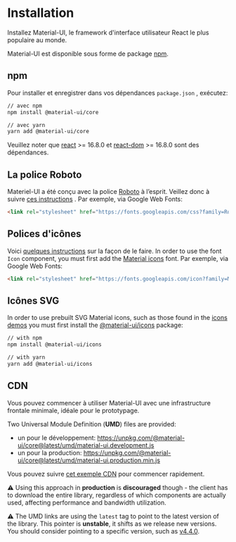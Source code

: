 # Installation

<p class="description">Installez Material-UI, le framework d'interface utilisateur React le plus populaire au monde.</p>

Material-UI est disponible sous forme de package [npm](https://www.npmjs.com/package/@material-ui/core).

## npm

Pour installer et enregistrer dans vos dépendances `package.json` , exécutez:

```sh
// avec npm
npm install @material-ui/core

// avec yarn
yarn add @material-ui/core
```

Veuillez noter que [react](https://www.npmjs.com/package/react) >= 16.8.0 et [react-dom](https://www.npmjs.com/package/react-dom) >= 16.8.0 sont des dépendances.

## La police Roboto

Materiel-UI a été conçu avec la police [Roboto](https://fonts.google.com/specimen/Roboto) à l’esprit. Veillez donc à suivre [ces instructions](/components/typography/#general) . Par exemple, via Google Web Fonts:

```html
<link rel="stylesheet" href="https://fonts.googleapis.com/css?family=Roboto:300,400,500,700&display=swap" />
```

## Polices d'icônes

Voici [quelques instructions](/components/icons/#font-icons) sur la façon de le faire. In order to use the font `Icon` component, you must first add the [Material icons](https://material.io/tools/icons/) font. Par exemple, via Google Web Fonts:

```html
<link rel="stylesheet" href="https://fonts.googleapis.com/icon?family=Material+Icons" />
```

## Icônes SVG

In order to use prebuilt SVG Material icons, such as those found in the [icons demos](/components/icons/) you must first install the [@material-ui/icons](https://www.npmjs.com/package/@material-ui/icons) package:

```sh
// with npm
npm install @material-ui/icons

// with yarn
yarn add @material-ui/icons
```

## CDN

Vous pouvez commencer à utiliser Material-UI avec une infrastructure frontale minimale, idéale pour le prototypage.

Two Universal Module Definition (**UMD**) files are provided:

- un pour le développement: https://unpkg.com/@material-ui/core@latest/umd/material-ui.development.js
- un pour la production: https://unpkg.com/@material-ui/core@latest/umd/material-ui.production.min.js

Vous pouvez suivre [cet exemple CDN](https://github.com/mui-org/material-ui/tree/master/examples/cdn) pour commencer rapidement.

⚠️ Using this approach in **production** is **discouraged** though - the client has to download the entire library, regardless of which components are actually used, affecting performance and bandwidth utilization.

⚠️ The UMD links are using the `latest` tag to point to the latest version of the library. This pointer is **unstable**, it shifts as we release new versions. You should consider pointing to a specific version, such as [v4.4.0](https://unpkg.com/@material-ui/core@4.4.0/umd/material-ui.development.js).